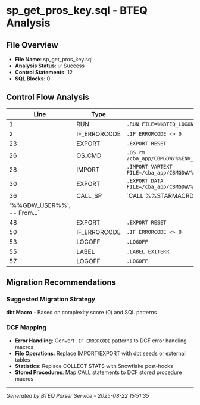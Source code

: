 # sp_get_pros_key.sql - BTEQ Analysis

## File Overview
- **File Name**: sp_get_pros_key.sql
- **Analysis Status**: ✅ Success
- **Control Statements**: 12
- **SQL Blocks**: 0

## Control Flow Analysis

| Line | Type | Statement |
|------|------|-----------|
| 1 | RUN | `.RUN FILE=%%BTEQ_LOGON_SCRIPT%%` |
| 2 | IF_ERRORCODE | `.IF ERRORCODE <> 0    THEN .GOTO EXITERR` |
| 23 | EXPORT | `.EXPORT RESET` |
| 26 | OS_CMD | `.OS rm /cba_app/CBMGDW/%%ENV_C%%/schedule/%%STRM_C%%_%%TBSHORT%%PROS_KEY.txt` |
| 28 | IMPORT | `.IMPORT VARTEXT FILE=/cba_app/CBMGDW/%%ENV_C%%/schedule/%%STRM_C%%_BTCH_KEY.txt` |
| 30 | EXPORT | `.EXPORT DATA FILE=/cba_app/CBMGDW/%%ENV_C%%/schedule/%%STRM_C%%_%%TBSHORT%%PROS_...` |
| 36 | CALL_SP | `CALL %%STARMACRDB%%.SP_GET_PROS_KEY(        
  '%%GDW_USER%%',           -- From...` |
| 48 | EXPORT | `.EXPORT RESET` |
| 50 | IF_ERRORCODE | `.IF ERRORCODE <> 0    THEN .GOTO EXITERR` |
| 53 | LOGOFF | `.LOGOFF` |
| 55 | LABEL | `.LABEL EXITERR` |
| 57 | LOGOFF | `.LOGOFF` |
## Migration Recommendations

### Suggested Migration Strategy
**dbt Macro** - Based on complexity score (0) and SQL patterns

### DCF Mapping
- **Error Handling**: Convert `.IF ERRORCODE` patterns to DCF error handling macros
- **File Operations**: Replace IMPORT/EXPORT with dbt seeds or external tables
- **Statistics**: Replace COLLECT STATS with Snowflake post-hooks
- **Stored Procedures**: Map CALL statements to DCF stored procedure macros

---

*Generated by BTEQ Parser Service - 2025-08-22 15:51:35*
